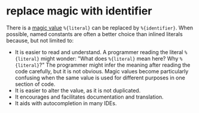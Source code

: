 # replace magic with identifier

There is a [magic value](https://en.wikipedia.org/wiki/Magic_number_(programming)) `%{literal}` can be replaced by `%{identifier}`.
When possible, named constants are often a better choice than inlined literals because, but not limited to:

- It is easier to read and understand.
  A programmer reading the literal `%{literal}` might wonder: "What does `%{literal}` mean here? Why `%{literal}`?"
  The programmer might infer the meaning after reading the code carefully, but it is not obvious.
  Magic values become particularly confusing when the same value is used for different purposes in one section of code.
- It is easier to alter the value, as it is not duplicated.
- It encourages and facilitates documentation and translation.
- It aids with autocompletion in many IDEs.
